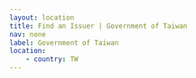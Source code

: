 ```yaml
---
layout: location
title: Find an Issuer | Government of Taiwan
nav: none
label: Government of Taiwan
location:
    - country: TW
---
```


